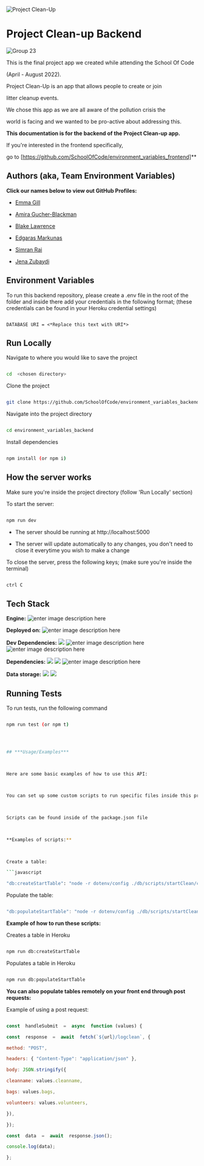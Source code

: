 

![Project Clean-Up](https://user-images.githubusercontent.com/98705391/184406989-52b4b173-8768-439e-80e5-5462137c7c38.gif)


# Project Clean-up Backend
![Group 23](https://user-images.githubusercontent.com/98705391/184406940-11ec88a4-3ffa-4adf-ab2e-f983dbde7a2d.png)


This is the final project app we created while attending the School Of Code

(April - August 2022).

  

Project Clean-Up is an app that allows people to create or join

litter cleanup events.

  

We chose this app as we are all aware of the pollution crisis the

world is facing and we wanted to be pro-active about addressing this.

  

**This documentation is for the backend of the Project Clean-up app.**

If you're interested in the frontend specifically,

go to [https://github.com/SchoolOfCode/environment_variables_frontend]**

  



   

## **Authors (aka, Team Environment Variables)**
**Click our names below to view out GitHub Profiles:**

- [Emma Gill](https://github.com/SurfingElectron)

- [Amira Gucher-Blackman](https://github.com/amiragucher)

- [Blake Lawrence](https://github.com/BlakeLawrence)

- [Edgaras Markunas](https://github.com/EdMark11)

- [Simran Rai](https://github.com/srai98i)

- [Jena Zubaydi](https://github.com/jena-84)

  

## Environment Variables

  

To run this backend repository, please create a .env file in the root of the folder and inside there add your credentials in the following format; (these credentials can be found in your Heroku credential settings)

  

```

DATABASE URI = <*Replace this text with URI*>

```


## **Run Locally**

  

Navigate to where you would like to save the project

  

```bash

cd  <chosen directory>

```

  

Clone the project

  

```bash

git clone https://github.com/SchoolOfCode/environment_variables_backend

```

  

Navigate into the project directory

  

```bash

cd environment_variables_backend

```

  

Install dependencies

  

```bash

npm install (or npm i)

```

  



## How the server works

  

Make sure you're inside the project directory (follow 'Run Locally' section)

  

To start the server:

  

```bash

npm run dev

```

  

- The server should be running at http://localhost:5000

- The server will update automatically to any changes, you don't need to close it everytime you wish to make a change

  

To close the server, press the following keys; (make sure you're inside the terminal)

  

```bash

ctrl C

```

  



  



  


  

## Tech Stack

  

**Engine:** 
![enter image description here](https://camo.githubusercontent.com/a1eae878fdd3d1c1b687992ca74e5cac85f4b68e60a6efaa7bc8dc9883b71229/68747470733a2f2f696d672e736869656c64732e696f2f62616467652f4e6f64652e6a732d3333393933333f7374796c653d666f722d7468652d6261646765266c6f676f3d6e6f6465646f746a73266c6f676f436f6c6f723d7768697465)

**Deployed on:**
![enter image description here](https://camo.githubusercontent.com/b7395b00d152dc8f19cec61f582369bd580e31b8ed93d34646ec43aa675baa7c/68747470733a2f2f696d672e736869656c64732e696f2f62616467652f4e6578742d626c61636b3f7374796c653d666f722d7468652d6261646765266c6f676f3d6e6578742e6a73266c6f676f436f6c6f723d7768697465)

**Dev Dependencies:**
![](https://camo.githubusercontent.com/5ec7b7ed343219da6b2213349bacdc389803950b5298464b35e76f7ab6ccf27d/68747470733a2f2f696d672e736869656c64732e696f2f62616467652f4a6573742d4332313332353f7374796c653d666f722d7468652d6261646765266c6f676f3d6a657374266c6f676f436f6c6f723d7768697465) ![enter image description here](https://i.im.ge/2022/08/12/OMiyCY.image-23-4.png) ![enter image description here](https://i.im.ge/2022/08/12/OM0ptD.Group-24.png) 

  

**Dependencies:**
![](https://camo.githubusercontent.com/8286a45a106e1a3c07489f83a38159981d888518a740b59c807ffc1b7b1e2f7b/68747470733a2f2f696d672e736869656c64732e696f2f62616467652f657870726573732e6a732d2532333430346435392e7376673f7374796c653d666f722d7468652d6261646765266c6f676f3d65787072657373266c6f676f436f6c6f723d253233363144414642) ![](https://camo.githubusercontent.com/281c069a2703e948b536500b9fd808cb4fb2496b3b66741db4013a2c89e91986/68747470733a2f2f696d672e736869656c64732e696f2f62616467652f506f737467726553514c2d3331363139323f7374796c653d666f722d7468652d6261646765266c6f676f3d706f737467726573716c266c6f676f436f6c6f723d7768697465) ![enter image description here](https://camo.githubusercontent.com/55037e0ff8e2c9df84ad631c3d0443a7316776ede7459a5872ccb336d7df2781/68747470733a2f2f696d672e736869656c64732e696f2f62616467652f6e706d2d4342333833373f7374796c653d666f722d7468652d6261646765266c6f676f3d6e706d266c6f676f436f6c6f723d7768697465)

  

**Data storage:** 
![](https://camo.githubusercontent.com/d18f98a93a8ca015503870e592f96dbdf86f41048e9de1fbbbd4b2dcc7c456b1/68747470733a2f2f696d672e736869656c64732e696f2f62616467652f6865726f6b752d2532333433303039382e7376673f7374796c653d666f722d7468652d6261646765266c6f676f3d6865726f6b75266c6f676f436f6c6f723d7768697465) ![](https://camo.githubusercontent.com/3f0e26b0951bab845a1bb9a7198ecca0da272e462921b6edd85879f3673b6927/68747470733a2f2f696d672e736869656c64732e696f2f62616467652f506f73746d616e2d4646364333373f7374796c653d666f722d7468652d6261646765266c6f676f3d706f73746d616e266c6f676f436f6c6f723d7768697465)

 
  

## Running Tests

  

To run tests, run the following command

  

```bash

npm run test (or npm t)



  
## ***Usage/Examples***

  

Here are some basic examples of how to use this API:

  

You can set up some custom scripts to run specific files inside this project;

  

Scripts can be found inside of the package.json file

  

**Examples of scripts:**

  

Create a table:

```javascript

"db:createStartTable": "node -r dotenv/config ./db/scripts/startClean/createStartTable.js"

```

  

Populate the table:

```javascript

"db:populateStartTable": "node -r dotenv/config ./db/scripts/startClean/populateStartTable.js"

```

  

**Example of how to run these scripts:**

Creates a table in Heroku

```bash

npm run db:createStartTable

```

  

Populates a table in Heroku

```bash

npm run db:populateStartTable

```

  

**You can also populate tables remotely on your front end through post requests:**

  

Example of using a post request:

  

```javascript

const  handleSubmit  =  async  function (values) {

const  response  =  await  fetch(`${url}/logclean`, {

method: "POST",

headers: { "Content-Type": "application/json" },

body: JSON.stringify({

cleanname: values.cleanname,

bags: values.bags,

volunteers: values.volunteers,

}),

});

const  data  =  await  response.json();

console.log(data);

};


